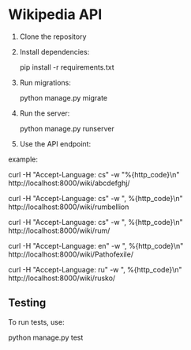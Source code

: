 # Wikipedia API

1. Clone the repository
  

2. Install dependencies:
  
    pip install -r requirements.txt
   

3. Run migrations:
    
    python manage.py migrate
    

4. Run the server:
   
    python manage.py runserver
 

5. Use the API endpoint:
    

example: 

curl -H "Accept-Language: cs" -w "%{http_code}\n" http://localhost:8000/wiki/abcdefghj/

curl -H "Accept-Language: cs" -w ", %{http_code}\n" http://localhost:8000/wiki/rumbellion

curl -H "Accept-Language: cs" -w ", %{http_code}\n" http://localhost:8000/wiki/rum/

curl -H "Accept-Language: en" -w ", %{http_code}\n" http://localhost:8000/wiki/Pathofexile/

curl -H "Accept-Language: ru" -w ", %{http_code}\n" http://localhost:8000/wiki/rusko/

## Testing

To run tests, use:

python manage.py test



